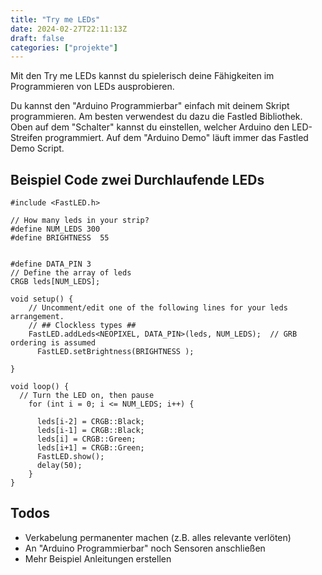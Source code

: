 ```yaml
---
title: "Try me LEDs"
date: 2024-02-27T22:11:13Z
draft: false
categories: ["projekte"]
---
```


Mit den Try me LEDs kannst du spielerisch deine Fähigkeiten im Programmieren von LEDs ausprobieren.

Du kannst den "Arduino Programmierbar" einfach mit deinem Skript programmieren. Am besten verwendest du dazu die Fastled Bibliothek. Oben auf dem "Schalter" kannst du einstellen, welcher Arduino den LED-Streifen programmiert. Auf dem "Arduino Demo" läuft immer das Fastled Demo Script.


## Beispiel Code zwei Durchlaufende LEDs

```
#include <FastLED.h>

// How many leds in your strip?
#define NUM_LEDS 300
#define BRIGHTNESS  55


#define DATA_PIN 3
// Define the array of leds
CRGB leds[NUM_LEDS];

void setup() { 
    // Uncomment/edit one of the following lines for your leds arrangement.
    // ## Clockless types ##
    FastLED.addLeds<NEOPIXEL, DATA_PIN>(leds, NUM_LEDS);  // GRB ordering is assumed
      FastLED.setBrightness(BRIGHTNESS );

}

void loop() { 
  // Turn the LED on, then pause
    for (int i = 0; i <= NUM_LEDS; i++) {

      leds[i-2] = CRGB::Black;
      leds[i-1] = CRGB::Black;
      leds[i] = CRGB::Green;
      leds[i+1] = CRGB::Green;
      FastLED.show();
      delay(50);
    }
}
```

## Todos
- Verkabelung permanenter machen (z.B. alles relevante verlöten)
- An "Arduino Programmierbar" noch Sensoren anschließen
- Mehr Beispiel Anleitungen erstellen
